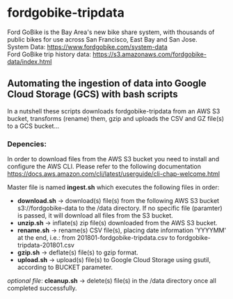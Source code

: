 # fordgobike-tripdata   

Ford GoBike is the Bay Area's new bike share system, with thousands of public bikes for use across San Francisco, East Bay and San Jose.     
System Data: https://www.fordgobike.com/system-data      
Ford GoBike trip history data: https://s3.amazonaws.com/fordgobike-data/index.html

## Automating the ingestion of data into Google Cloud Storage (GCS) with bash scripts
In a nutshell these scripts downloads fordgobike-tripdata from an AWS S3 bucket, transforms (rename) them, gzip and uploads the CSV and GZ file(s) to a GCS bucket...

### Depencies:      
In order to download files from the AWS S3 bucket you need to install and configure the AWS CLI. Please refer to the following documentation https://docs.aws.amazon.com/cli/latest/userguide/cli-chap-welcome.html        

Master file is named **ingest.sh** which executes the following files in order:

* **download.sh** -> download(s) file(s) from the following AWS S3 bucket s3://fordgobike-data to the /data directory. If no specific file (paramter) is passed, it will download all files from the S3 bucket.
* **unzip.sh** -> inflate(s) zip file(s) downloaded from the AWS S3 bucket.
* **rename.sh** -> rename(s) CSV file(s), placing date information 'YYYYMM' at the end, i.e.: from 201801-fordgobike-tripdata.csv to fordgobike-tripdata-201801.csv
* **gzip.sh** -> deflate(s) file(s) to gzip format. 
* **upload.sh** -> upload(s) file(s) to Google Cloud Storage using gsutil, according to BUCKET parameter.

*optional file*: **cleanup.sh** -> delete(s) file(s) in the /data directory once all completed successfully. 